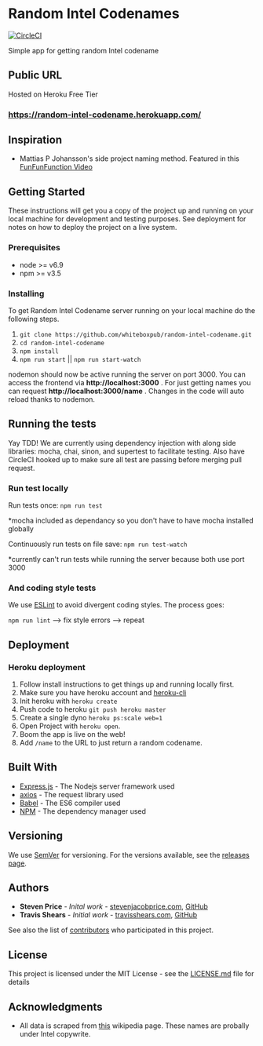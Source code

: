 # Random Intel Codenames

[![CircleCI](https://circleci.com/gh/whiteboxpub/random-intel-codename.svg?style=svg)](https://circleci.com/gh/whiteboxpub/random-intel-codename)

Simple app for getting random Intel codename

## Public URL
Hosted on Heroku Free Tier
### https://random-intel-codename.herokuapp.com/

## Inspiration
+ Mattias P Johansson's side project naming method. Featured in this [FunFunFunction Video](https://www.youtube.com/watch?v=NRrgtUJnkIo&feature=youtu.be&t=4m40s)

## Getting Started

These instructions will get you a copy of the project up and running on your local machine for development and testing purposes. See deployment for notes on how to deploy the project on a live system.

### Prerequisites

+ node >= v6.9
+ npm >= v3.5

### Installing

To get Random Intel Codename server running on your local machine do the following steps.

1. ```git clone https://github.com/whiteboxpub/random-intel-codename.git```
1. ```cd random-intel-codename```
1. ```npm install```
1. ```npm run start```  ||  ```npm run start-watch```

nodemon should now be active running the server on port 3000. You can access the frontend via **http://localhost:3000** . For just getting names you can request **http://localhost:3000/name** . Changes in the code will auto reload thanks to nodemon.  

## Running the tests

Yay TDD! We are currently using dependency injection with along side libraries: mocha, chai, sinon, and supertest to facilitate testing. Also have CircleCI hooked up to make sure all test are passing before merging pull request.  

### Run test locally

Run tests once: ``` npm run test ```

*mocha included as dependancy so you don't have to have mocha installed globally 

Continuously run tests on file save: ```npm run test-watch``` 

*currently can't run tests while running the server because both use port 3000

### And coding style tests

We use [ESLint](https://eslint.org/) to avoid divergent coding styles. The process goes:

```npm run lint```  --> fix style errors --> repeat 

## Deployment

### Heroku deployment
1. Follow install instructions to get things up and running locally first.
1. Make sure you have heroku account and [heroku-cli](https://devcenter.heroku.com/articles/heroku-cli)
1. Init heroku with ```heroku create```
1. Push code to heroku ```git push heroku master```
1. Create a single dyno ```heroku ps:scale web=1```
1. Open Project with ```heroku open```. 
1. Boom the app is live on the web!
1. Add `/name` to the URL to just return a random codename. 

## Built With
* [Express.js](https://expressjs.com/) - The Nodejs server  framework used
* [axios](https://github.com/axios/axios) - The request library used
* [Babel](https://babeljs.io/) - The ES6 compiler used
* [NPM](https://www.npmjs.com/) - The dependency manager used


## Versioning

We use [SemVer](http://semver.org/) for versioning. For the versions available, see the [releases page](https://github.com/whiteboxpub/random-intel-codename/releases). 

## Authors
+ **Steven Price** - *Inital work* - [stevenjacobprice.com](https://www.stevenjacobprice.com/), [GitHub](https://github.com/whiteboxpub)
+ **Travis Shears** - *Initial work* - [travisshears.com](https://travisshears.com/),
[GitHub](https://github.com/BTBTravis/)

See also the list of [contributors](https://github.com/whiteboxpub/random-intel-codename/graphs/contributors) who participated in this project.

## License

This project is licensed under the MIT License - see the [LICENSE.md](https://raw.githubusercontent.com/BTBTravis/mke-bus-graphql/master/LICENSE.md) file for details

## Acknowledgments

* All data is scraped from [this](https://en.wikipedia.org/wiki/List_of_Intel_codenames) wikipedia page. These names are probally under Intel copywrite. 
